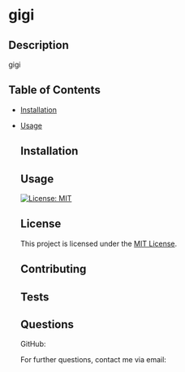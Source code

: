 # gigi
  
  ## Description
  
  gigi
  
  ## Table of Contents
  
  - [Installation](#installation)
- [Usage](#usage)
  
  ## Installation
  
  
  
  ## Usage
  
  
  
  [![License: MIT](https://img.shields.io/badge/License-MIT-brightgreen)](https://opensource.org/licenses/MIT)
  
  ## License
    
    This project is licensed under the [MIT License]([License](https://opensource.org/licenses/MIT)).
  
  ## Contributing
  
  
  
  ## Tests
  
  
  
  ## Questions
  
  
  
  GitHub: [](https://github.com/)
  
  For further questions, contact me via email: 
  